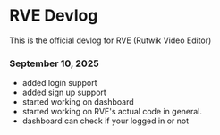 # RVE Devlog
This is the official devlog for RVE (Rutwik Video Editor)


### September 10, 2025
- added login support
- added sign up support
- started working on dashboard
- started working on RVE's actual code in general.
- dashboard can check if your logged in or not
